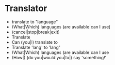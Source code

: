 # Translator

- translate to "language"
- (What|Which) languages (are available|can I use)
- (cancel|stop|break|exit)
- Translate
- Can (you|I) translate to
- Translate 'lang' to 'lang'
- (What|Which) languages (are available|can I use
- (How|) (do you|would you|to|) say 'something!'
